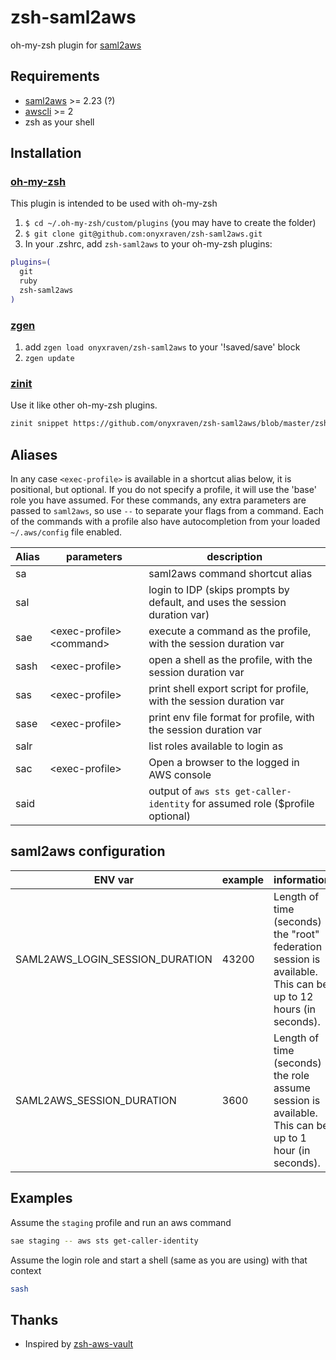 # zsh-saml2aws

oh-my-zsh plugin for [saml2aws](https://github.com/Versent/saml2aws)

## Requirements

* [saml2aws](https://github.com/Versent/saml2aws) >= 2.23 (?)
* [awscli](https://docs.aws.amazon.com/cli/latest/userguide/getting-started-install.html) >= 2
* zsh as your shell

## Installation

### [oh-my-zsh](https://github.com/robbyrussell/oh-my-zsh)

This plugin is intended to be used with oh-my-zsh

1. `$ cd ~/.oh-my-zsh/custom/plugins` (you may have to create the folder)
2. `$ git clone git@github.com:onyxraven/zsh-saml2aws.git`
3. In your .zshrc, add `zsh-saml2aws` to your oh-my-zsh plugins:

```bash
plugins=(
  git
  ruby
  zsh-saml2aws
)
```

### [zgen](https://github.com/tarjoilija/zgen)

1. add `zgen load onyxraven/zsh-saml2aws` to your '!saved/save' block
1. `zgen update`

### [zinit](https://github.com/zdharma-continuum/zinit)

Use it like other oh-my-zsh plugins.

```bash
zinit snippet https://github.com/onyxraven/zsh-saml2aws/blob/master/zsh-saml2aws.plugin.zsh
```

## Aliases

In any case `<exec-profile>` is available in a shortcut alias below, it is positional, but optional. If you do not specify a profile, it will use the 'base' role you have assumed. For these commands, any extra parameters are passed to `saml2aws`, so use `--` to separate your flags from a command. Each of the commands with a profile also have autocompletion from your loaded `~/.aws/config` file enabled.

| Alias | parameters                 | description                                                                   |
| ----- | -------------------------- | ----------------------------------------------------------------------------- |
| sa    |                            | saml2aws command shortcut alias                                               |
| sal   |                            | login to IDP (skips prompts by default, and uses the session duration var)    |
| sae   | \<exec-profile> \<command> | execute a command as the profile, with the session duration var               |
| sash  | \<exec-profile>            | open a shell as the profile, with the session duration var                    |
| sas   | \<exec-profile>            | print shell export script for profile, with the session duration var          |
| sase  | \<exec-profile>            | print env file format for profile, with the session duration var              |
| salr  |                            | list roles available to login as                                              |
| sac   | \<exec-profile>            | Open a browser to the logged in AWS console                                   |
| said  |                            | output of `aws sts get-caller-identity` for assumed role (\$profile optional) |

## saml2aws configuration

| ENV var                         | example | information                                                                                                   |
| ------------------------------- | ------- | ------------------------------------------------------------------------------------------------------------- |
| SAML2AWS_LOGIN_SESSION_DURATION | 43200   | Length of time (seconds) the "root" federation session is available. This can be up to 12 hours (in seconds). |
| SAML2AWS_SESSION_DURATION       | 3600    | Length of time (seconds) the role assume session is available. This can be up to 1 hour (in seconds).         |

## Examples

Assume the `staging` profile and run an aws command

```sh
sae staging -- aws sts get-caller-identity
```

Assume the login role and start a shell (same as you are using) with that context

```sh
sash
```

## Thanks

- Inspired by [zsh-aws-vault](https://github.com/blimmer/zsh-aws-vault)
